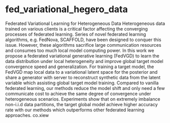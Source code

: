 # fed_variational_hegero_data
Federated Variational Learning for Heterogeneous Data
Heterogeneous data trained on various clients is a critical factor affecting the converging processes of federated learning. Series of novel federated learning algorithms, e.g. FedNova, SCAFFOLD, have been designed to conquer this issue. However, these algorithms sacrifice large communication resources and consumes too much local model computing power. In this work we propose a federated variational generative learning (FedVGD) to learn the data distribution under local heterogeneity and improve global target model convergence speed and generalization. For training a target model, the FedVGD map local data to a variational latent space for the posterior and share a generator with server to reconstruct synthetic data from the latent variable which assisting global target model training.  Compared to vanilla federated learning, our methods reduce the model shift and only need a few communicate cost to achieve the same degree of convergence under heterogeneous scenarios. Experiments show that on extremely imbalance non-i.i.d data partitions, the target global model achieve higher accuracy rate with our methods which outperforms other federated learning approaches.
co.xiew
